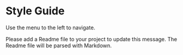 # Style Guide

Use the menu to the left to navigate.

Please add a Readme file to your project to update this message. The Readme file will be parsed with Markdown.
